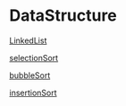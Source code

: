 # DataStructure

[LinkedList](https://github.com/haileykim1/DataStructure/blob/master/DataStructure/LinkedList.cpp)

[selectionSort](https://github.com/haileykim1/DataStructure/blob/master/DataStructure/selectionSort.cpp)

[bubbleSort](https://github.com/haileykim1/DataStructure/blob/master/DataStructure/bubbleSort.cpp)

[insertionSort](https://github.com/haileykim1/DataStructure/blob/master/DataStructure/insertionSort.cpp)
